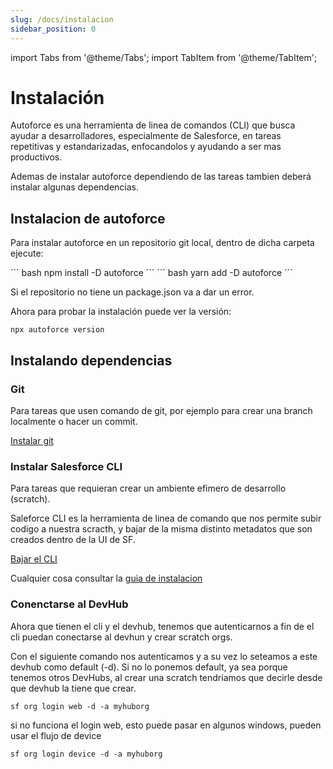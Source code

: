 ```yaml
---
slug: /docs/instalacion
sidebar_position: 0
---
```

import Tabs from '@theme/Tabs';
import TabItem from '@theme/TabItem';

# Instalación 

Autoforce es una herramienta de linea de comandos (CLI) que busca ayudar a desarrolladores, especialmente de Salesforce, en tareas repetitivas y estandarizadas, enfocandolos y ayudando a ser mas productivos.

Ademas de instalar autoforce dependiendo de las tareas tambien deberá instalar algunas dependencias.

## Instalacion de autoforce

Para instalar autoforce en un repositorio git local, dentro de dicha carpeta ejecute:

<Tabs>
  <TabItem value="npm" label="npm">
    ``` bash
    npm install -D autoforce
    ```
  </TabItem>
  <TabItem value="yarn" label="Yarn" default>
    ``` bash
    yarn add -D autoforce
    ```
  </TabItem>
</Tabs>

Si el repositorio no tiene un package.json va a dar un error. 

Ahora para probar la instalación puede ver la versión:

```
npx autoforce version
```

##  Instalando dependencias 

### Git
Para tareas que usen comando de git, por ejemplo para crear una branch localmente o hacer un commit.

[Instalar git](https://git-scm.com/book/en/v2/Getting-Started-Installing-Git)

### Instalar Salesforce CLI

Para tareas que requieran crear un ambiente efimero de desarrollo (scratch).

Saleforce CLI es la herramienta de linea de comando que nos permite subir codigo a nuestra scracth, y bajar de la misma distinto metadatos que son creados dentro de la UI de SF.

[Bajar el CLI](https://developer.salesforce.com/tools/salesforcecli)

Cualquier cosa consultar la [guia de instalacion](https://developer.salesforce.com/docs/atlas.en-us.sfdx_setup.meta/sfdx_setup/sfdx_setup_install_cli.htm)

### Conenctarse al DevHub

Ahora que tienen el cli y el devhub, tenemos que autenticarnos a fin de el cli puedan conectarse al devhun y crear scratch orgs. 

Con el siguiente comando nos autenticamos y a su vez lo seteamos a este devhub como default (-d). Si no lo ponemos default, ya sea porque tenemos otros DevHubs, al crear una scratch tendriamos que decirle desde que devhub la tiene que crear.

```
sf org login web -d -a myhuborg
```

si no funciona el login web, esto puede pasar en algunos windows, pueden usar el flujo de device

```
sf org login device -d -a myhuborg
```